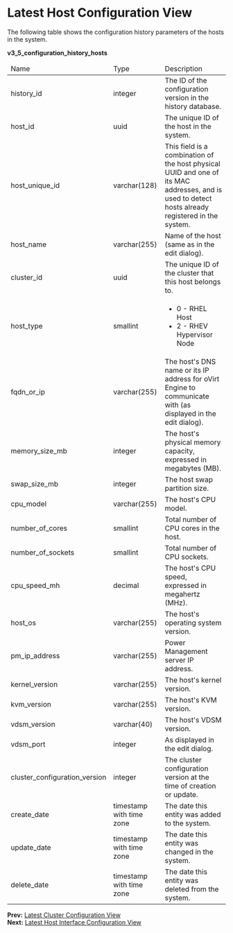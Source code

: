 # Latest Host Configuration View

The following table shows the configuration history parameters of the hosts in the system.

**v3_5_configuration_history_hosts**

<table>
 <thead>
  <tr>
   <td>Name</td>
   <td>Type</td>
   <td>Description</td>
  </tr>
   </thead>
   <tbody>
  <tr>
   <td>history_id</td>
   <td>integer</td>
   <td>The ID of the configuration version in the history database.</td>
  </tr>
  <tr>
   <td>host_id</td>
   <td>uuid</td>
   <td>The unique ID of the host in the system.</td>
  </tr>
  <tr>
   <td>host_unique_id</td>
   <td>varchar(128)</td>
   <td>This field is a combination of the host physical UUID and one of its MAC addresses, and is used to detect hosts already registered in the system.</td>
  </tr>
  <tr>
   <td>host_name</td>
   <td>varchar(255)</td>
   <td>Name of the host (same as in the edit dialog).</td>
  </tr>
  <tr>
   <td>cluster_id</td>
   <td>uuid</td>
   <td>The unique ID of the cluster that this host belongs to.</td>
  </tr>
  <tr>
   <td>host_type</td>
   <td>smallint</td>
   <td>
    <ul>
     <li>0 - RHEL Host</li>
     <li>2 - RHEV Hypervisor Node</li>
    </ul>
   </td>
  </tr>
  <tr>
   <td>fqdn_or_ip</td>
   <td>varchar(255)</td>
   <td>The host's DNS name or its IP address for oVirt Engine to communicate with (as displayed in the edit dialog).</td>
  </tr>
  <tr>
   <td>memory_size_mb</td>
   <td>integer</td>
   <td>The host's physical memory capacity, expressed in megabytes (MB).</td>
  </tr>
  <tr>
   <td>swap_size_mb</td>
   <td>integer</td>
   <td>The host swap partition size.</td>
  </tr>
  <tr>
   <td>cpu_model</td>
   <td>varchar(255)</td>
   <td>The host's CPU model.</td>
  </tr>
  <tr>
   <td>number_of_cores</td>
   <td>smallint</td>
   <td>Total number of CPU cores in the host.</td>
  </tr>
  <tr>
   <td>number_of_sockets</td>
   <td>smallint</td>
   <td>Total number of CPU sockets.</td>
  </tr>
  <tr>
   <td>cpu_speed_mh</td>
   <td>decimal</td>
   <td>The host's CPU speed, expressed in megahertz (MHz).</td>
  </tr>
  <tr>
   <td>host_os</td>
   <td>varchar(255)</td>
   <td>The host's operating system version.</td>
  </tr>
  <tr>
   <td>pm_ip_address</td>
   <td>varchar(255)</td>
   <td>Power Management server IP address.</td>
  </tr>
  <tr>
   <td>kernel_version</td>
   <td>varchar(255)</td>
   <td>The host's kernel version.</td>
  </tr>
  <tr>
   <td>kvm_version</td>
   <td>varchar(255)</td>
   <td>The host's KVM version.</td>
  </tr>
  <tr>
   <td>vdsm_version</td>
   <td>varchar(40)</td>
   <td>The host's VDSM version.</td>
  </tr>
  <tr>
   <td>vdsm_port</td>
   <td>integer</td>
   <td>As displayed in the edit dialog.</td>
  </tr>
  <tr>
   <td>cluster_configuration_version</td>
   <td>integer</td>
   <td>The cluster configuration version at the time of creation or update.</td>
  </tr>
  <tr>
   <td>create_date</td>
   <td>timestamp with time zone</td>
   <td>The date this entity was added to the system.</td>
  </tr>
  <tr>
   <td>update_date</td>
   <td>timestamp with time zone</td>
   <td>The date this entity was changed in the system.</td>
  </tr>
  <tr>
   <td>delete_date</td>
   <td>timestamp with time zone</td>
   <td>The date this entity was deleted from the system.</td>
  </tr>
 </tbody>
</table>

**Prev:** [Latest Cluster Configuration View](Latest_cluster_configuration_view) <br>
**Next:** [Latest Host Interface Configuration View](Latest_host_interface_configuration_view)
